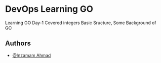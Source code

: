 # DevOps Learning GO

Learning GO Day-1 Covered integers Basic Sructure, Some Background of GO

## Authors

- [@Inzamam Ahmad](https://www.github.com/inzamamahmad3)
